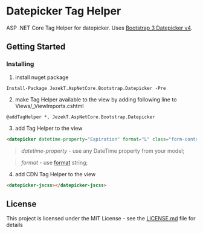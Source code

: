 # Datepicker Tag Helper

ASP .NET Core Tag Helper for datepicker. Uses [Bootstrap 3 Datepicker v4](https://eonasdan.github.io/bootstrap-datetimepicker).

## Getting Started

### Installing
1. install nuget package

```
Install-Package JezekT.AspNetCore.Bootstrap.Datepicker -Pre
```

2. make Tag Helper available to the view by adding following line to Views/_ViewImports.cshtml

```
@addTagHelper *, JezekT.AspNetCore.Bootstrap.Datepicker
```

3. add Tag Helper to the view

```html
<datepicker datetime-property="Expiration" format="L" class="form-control"></datepicker>
```

>*datetime-property* - use any DateTime property from your model;

>*format* - use [format](https://eonasdan.github.io/bootstrap-datetimepicker/#custom-formats) string;

4. add CDN Tag Helper to the view

```html
<datepicker-jscss></datepicker-jscss>
```

## License

This project is licensed under the MIT License - see the [LICENSE.md](LICENSE.md) file for details

